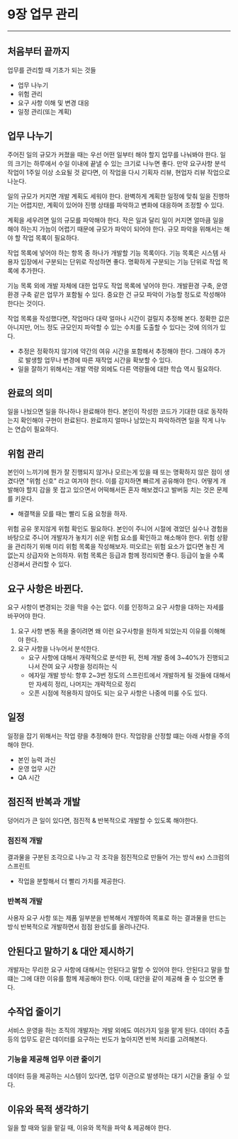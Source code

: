 # 9장 업무 관리
----
## 처음부터 끝까지

업무를 관리할 때 기초가 되는 것들
- 업무 나누기
- 위험 관리
- 요구 사항 이해 및 변경 대응
- 일정 관리(또는 계획)

## 업무 나누기

 주어진 일의 규모가 커졌을 때는 우선 어떤 일부터 해야 할지 업무를 나눠봐야 한다.
일의 크기는 하루에서 수일 이내에 끝낼 수 있는 크기로 나누면 좋다. 
만약 요구사항 분석 작업이 1주일 이상 소요될 것 같다면, 이 작업을 다시 기획자 리뷰, 현업자 리뷰 작업으로 나눈다.

 일의 규모가 커지면 개발 계획도 세워야 한다. 
완벽하게 계획한 일정에 맞춰 일을 진행하기는 어렵지만, 계획이 있어야 진행 상태를 파악하고 변화에 대응하며 조정할 수 있다. 

 계획을 세우려면 일의 규모를 파악해야 한다.
작은 일과 달리 일이 커지면 얼마큼 일을 해야 하는지 가늠이 어렵기 때문에 규모가 파악이 되어야 한다.
규모 파악을 위해서는 해야 할 작업 목록이 필요하다.

 작업 목록에 넣어야 하는 항목 중 하나가 개발할 기능 목록이다.
기능 목록은 시스템 사용자 입장에서 구분되는 단위로 작성하면 좋다.
명확하게 구분되는 기능 단위로 작업 목록에 추가한다.

 기능 목록 외에 개발 자체에 대한 업무도 작업 목록에 넣어야 한다.
개발환경 구축, 운영 환경 구축 같은 업무가 포함될 수 있다.
중요한 건 규모 파악이 가능할 정도로 작성해야 한다는 것이다.

 작업 목록을 작성했다면, 작업마다 대략 얼마나 시간이 걸릴지 추정해 본다.
 정확한 값은 아니지만, 어느 정도 규모인지 파악할 수 있는 수치를 도출할 수 있다는 것에 의의가 있다.

* 추정은 정확하지 않기에 약간의 여유 시간을 포함해서 추정해야 한다. 그래야 추가로 발생할 업무나 변경에 따른 재작업 시간을 확보할 수 있다.
* 일을 잘하기 위해서는 개발 역량 외에도 다른 역량들에 대한 학습 역시 필요하다.

  
## 완료의 의미

 일을 나눴으면 일을 하나하나 완료해야 한다.
본인이 작성한 코드가 기대한 대로 동작하는지 확인해야 구현이 완료된다.
완료까지 얼마나 남았는지 파악하려면 일을 작게 나누는 연습이 필요하다.

## 위험 관리

 본인이 느끼기에 뭔가 잘 진행되지 않거나 모르는게 있을 때 또는 명확하지 않은 점이 생겼다면 "위험 신호" 라고 여겨야 한다.
이를 감지하면 빠르게 공유해야 한다. 어떻게 개발해야 할지 감을 못 잡고 있으면서 어떡해서든 혼자 해보겠다고 발버둥 치는 것은 문제를 키운다.

* 해결책을 모를 때는 빨리 도움 요청을 하자.

 위험 공유 못지않게 위험 확인도 필요하다.
 본인이 주니어 시절에 겪었던 실수나 경험을 바탕으로 주니어 개발자가 놓치기 쉬운 위험 요소를 확인하고 해소해야 한다.
 위험 상황을 관리하기 위해 미리 위험 목록을 작성해보자. 떠오르는 위험 요소가 없다면 놓친 게 없는지 상급자와 논의하자.
 위험 목록은 등급과 함께 정리되면 좋다. 등급이 높을 수록 신경써서 관리할 수 있다.

 ## 요구 사항은 바뀐다.

 요구 사항이 변경되는 것을 막을 수는 없다. 이를 인정하고 요구 사항을 대하는 자세를 바꾸어야 한다.
1. 요구 사항 변동 폭을 줄이려면 왜 이런 요구사항을 원하게 되었는지 이유를 이해해야 한다.
2. 요구 사항을 나누어서 분석한다.
   - 요구 사항에 대해서 개략적으로 분석한 뒤, 전체 개발 중에 3~40%가 진행되고 나서 잔여 요구 사항을 정리하는 식
   - 에자일 개발 방식: 향후 2~3번 정도의 스프린트에서 개발하게 될 것들에 대해서만 자세히 정리, 나머지는 개략적으로 정리
   - 오픈 시점에 적용하지 않아도 되는 요구 사항은 나중에 미룰 수도 있다.
  
## 일정

일정을 잡기 위해서는 작업 량을 추정해야 한다.
작업량을 산정할 떄는 아래 사항을 주의해야 한다.
- 본인 능력 과신
- 운영 업무 시간
- QA 시간

## 점진적 반복과 개발

덩어리가 큰 일이 있다면, 점진적 & 반복적으로 개발할 수 있도록 해야한다.

### 점진적 개발

결과물을 구분된 조각으로 나누고 각 조각을 점진적으로 만들어 가는 방식 ex) 스크럼의 스프린트
- 작업을 분할해서 더 빨리 가치를 제공한다.

### 반복적 개발

사용자 요구 사항 또는 제품 일부분을 반복해서 개발하여 목표로 하는 결과물을 만드는 방식
반복적으로 개발하면서 점점 완성도를 올려나간다.


## 안된다고 말하기 & 대안 제시하기

 개발자는 무리한 요구 사항에 대해서는 안된다고 말할 수 있어야 한다. 안된다고 말을 할 떄는 그에 대한 이유를 함께 제공해야 한다.
이때, 대안을 같이 제공해 줄 수 있으면 좋다.


## 수작업 줄이기

 서비스 운영을 하는 조직의 개발자는 개발 외에도 여러가지 일을 맡게 된다.
데이터 추출 등의 업무도 같은 데이터를 요구하는 빈도가 높아지면 반복 처리를 고려해본다.

### 기능을 제공해 업무 이관 줄이기

데이터 등을 제공하는 시스템이 있다면, 업무 이관으로 발생하는 대기 시간을 줄일 수 있다.

## 이유와 목적 생각하기

 일을 할 때와 일을 맡길 때, 이유와 목적을 파악 & 제공해야 한다.
 
